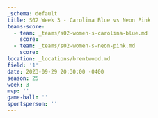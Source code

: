 ```yaml
---
_schema: default
title: S02 Week 3 - Carolina Blue vs Neon Pink
teams-score:
  - team: _teams/s02-women-s-carolina-blue.md
    score:
  - team: _teams/s02-women-s-neon-pink.md
    score:
location: _locations/brentwood.md
field: '1'
date: 2023-09-29 20:30:00 -0400
season: 25
week: 3
mvp: ''
game-ball: ''
sportsperson: ''
---
```

